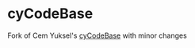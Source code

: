 # cyCodeBase
Fork of Cem Yuksel's [cyCodeBase](https://github.com/benpm/cyCodeBase) with minor changes